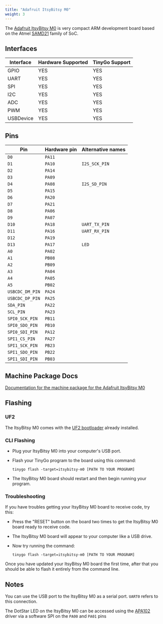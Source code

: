 ```yaml
---
title: "Adafruit ItsyBitsy M0"
weight: 3
---
```


The [Adafruit ItsyBitsy M0](https://www.adafruit.com/product/3727) is very compact ARM development board based on the Atmel [SAMD21](https://www.microchip.com/wwwproducts/en/ATSAMD21G18) family of SoC.

## Interfaces

| Interface | Hardware Supported | TinyGo Support |
| --------- | ------------- | ----- |
| GPIO      | YES | YES |
| UART      | YES | YES |
| SPI       | YES | YES |
| I2C       | YES | YES |
| ADC       | YES | YES |
| PWM       | YES | YES |
| USBDevice | YES | YES |

## Pins

| Pin               | Hardware pin | Alternative names |
| ----------------- | ------------ | ----------------- |
| `D0`              | `PA11`       |                   |
| `D1`              | `PA10`       | `I2S_SCK_PIN`     |
| `D2`              | `PA14`       |                   |
| `D3`              | `PA09`       |                   |
| `D4`              | `PA08`       | `I2S_SD_PIN`      |
| `D5`              | `PA15`       |                   |
| `D6`              | `PA20`       |                   |
| `D7`              | `PA21`       |                   |
| `D8`              | `PA06`       |                   |
| `D9`              | `PA07`       |                   |
| `D10`             | `PA18`       | `UART_TX_PIN`     |
| `D11`             | `PA16`       | `UART_RX_PIN`     |
| `D12`             | `PA19`       |                   |
| `D13`             | `PA17`       | `LED`             |
| `A0`              | `PA02`       |                   |
| `A1`              | `PB08`       |                   |
| `A2`              | `PB09`       |                   |
| `A3`              | `PA04`       |                   |
| `A4`              | `PA05`       |                   |
| `A5`              | `PB02`       |                   |
| `USBCDC_DM_PIN`   | `PA24`       |                   |
| `USBCDC_DP_PIN`   | `PA25`       |                   |
| `SDA_PIN`         | `PA22`       |                   |
| `SCL_PIN`         | `PA23`       |                   |
| `SPI0_SCK_PIN`    | `PB11`       |                   |
| `SPI0_SDO_PIN`    | `PB10`       |                   |
| `SPI0_SDI_PIN`    | `PA12`       |                   |
| `SPI1_CS_PIN`     | `PA27`       |                   |
| `SPI1_SCK_PIN`    | `PB23`       |                   |
| `SPI1_SDO_PIN`    | `PB22`       |                   |
| `SPI1_SDI_PIN`    | `PB03`       |                   |

## Machine Package Docs

[Documentation for the machine package for the Adafruit ItsyBitsy M0](../machine/itsybitsy-m0)

## Flashing

### UF2

The ItsyBitsy M0 comes with the [UF2 bootloader](https://github.com/Microsoft/uf2) already installed.

### CLI Flashing

- Plug your ItsyBitsy M0 into your computer's USB port.
- Flash your TinyGo program to the board using this command:

    ```shell
    tinygo flash -target=itsybitsy-m0 [PATH TO YOUR PROGRAM]
    ```

- The ItsyBitsy M0 board should restart and then begin running your program.

### Troubleshooting

If you have troubles getting your ItsyBitsy M0 board to receive code, try this:

- Press the "RESET" button on the board two times to get the ItsyBitsy M0 board ready to receive code.
- The ItsyBitsy M0 board will appear to your computer like a USB drive.
- Now try running the command:

    ```shell
    tinygo flash -target=itsybitsy-m0 [PATH TO YOUR PROGRAM]
    ```

Once you have updated your ItsyBitsy M0 board the first time, after that you should be able to flash it entirely from the command line.

## Notes

You can use the USB port to the ItsyBitsy M0 as a serial port. `UART0` refers to this connection.

The DotStar LED on the ItsyBitsy M0 can be accessed using the [APA102](https://pkg.go.dev/tinygo.org/x/drivers/apa102) driver via a software SPI on the `PA00` and `PA01` pins
